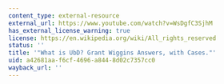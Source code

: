 ```yaml
---
content_type: external-resource
external_url: https://www.youtube.com/watch?v=WsDgfC3SjhM
has_external_license_warning: true
license: https://en.wikipedia.org/wiki/All_rights_reserved
status: ''
title: '"What is UbD? Grant Wiggins Answers, with Cases."'
uid: a42681aa-f6cf-4696-a844-8d02c7357cc0
wayback_url: ''
---
```

